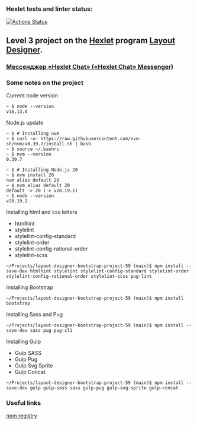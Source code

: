 ### Hexlet tests and linter status:
[![Actions Status](https://github.com/paalso/layout-designer-bootstrap-project-59/actions/workflows/hexlet-check.yml/badge.svg)](https://github.com/paalso/layout-designer-bootstrap-project-59/actions)


## Level 3 project on the [Hexlet](https://ru.hexlet.io/) program [Layout Designer](https://ru.hexlet.io/programs/professional-layout).
### [Мессенджер «Hexlet Chat» («Hexlet Chat» Messenger)](https://ru.hexlet.io/projects/59/members/45705)


### Some notes on the project

Current node version
```
~ $ node --version
v18.13.0
```

Node.js update
```
~ $ # Installing nvm
~ $ curl -o- https://raw.githubusercontent.com/nvm-sh/nvm/v0.39.7/install.sh | bash
~ $ source ~/.bashrc
~ $ nvm --version
0.39.7

~ $ # Installing Node.js 20
~ $ nvm install 20
nvm alias default 20
~ $ nvm alias default 20
default -> 20 (-> v20.19.1)
~ $ node --version
v20.19.1
```


Installing html and css letters
- htmlhint
- stylelint
- stylelint-config-standard
- stylelint-order
- stylelint-config-rational-order
- stylelint-scss
```
~/Projects/layout-designer-bootstrap-project-59 (main)$ npm install --save-dev htmlhint stylelint stylelint-config-standard stylelint-order stylelint-config-rational-order stylelint-scss pug-lint
```

Installing Bootstrap
```
~/Projects/layout-designer-bootstrap-project-59 (main)$ npm install bootstrap
```

Installing Sass and Pug
```
~/Projects/layout-designer-bootstrap-project-59 (main)$ npm install --save-dev sass pug pug-cli
```

Installing Gulp
- Gulp SASS
- Gulp Pug
- Gulp Svg Sprite
- Gulp Concat
```
~/Projects/layout-designer-bootstrap-project-59 (main)$ npm install --save-dev gulp gulp-sass sass gulp-pug gulp-svg-sprite gulp-concat
```

### Useful links
[npm registry](https://www.npmjs.com/)
